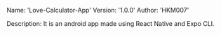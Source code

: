 Name: 'Love-Calculator-App' 
Version: '1.0.0'
Author: 'HKM007'

Description: It is an android app made using React Native and Expo CLI.
